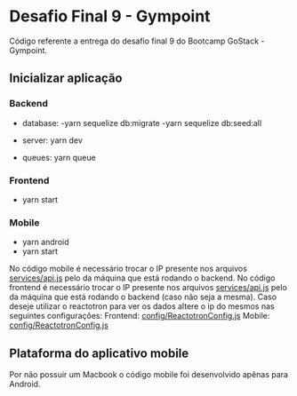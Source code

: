# Desafio Final 9 - Gympoint

Código referente a entrega do desafio final 9 do Bootcamp GoStack - Gympoint.

## Inicializar aplicação

### Backend

- database:
  -yarn sequelize db:migrate
  -yarn sequelize db:seed:all

- server: yarn dev
- queues: yarn queue

### Frontend

- yarn start

### Mobile

- yarn android
- yarn start

No código mobile é necessário trocar o IP presente nos arquivos [services/api.js](https://github.com/filipebsmaia/gympoint/blob/master/mobile/src/services/api.js/) pelo da máquina que está rodando o backend.
No código frontend é necessário trocar o IP presente nos arquivos [services/api.js](https://github.com/filipebsmaia/gympoint/blob/master/frontend/src/services/api.js/) pelo da máquina que está rodando o backend (caso não seja a mesma).
Caso deseje utilizar o reactotron para ver os dados altere o ip do mesmos nas seguintes configurações:
Frontend: [config/ReactotronConfig.js](https://github.com/filipebsmaia/gympoint/blob/master/frontend/src/config/ReactotronConfig.js/)
Mobile: [config/ReactotronConfig.js](https://github.com/filipebsmaia/gympoint/blob/master/mobile/src/config/ReactotronConfig.js/)

## Plataforma do aplicativo mobile

Por não possuir um Macbook o código mobile foi desenvolvido apênas para Android.

